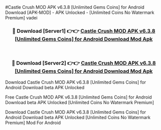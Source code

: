 #Castle Crush MOD APK v6.3.8 [Unlimited Gems Coins] for Android Download [APK-MOD] - APK Unlocked - [Unlimited Coins No Watermark Premium] vadei



<div align="center">

<h3>🔴 Download [Server1] 👉👉 <a href="https://momento.my/?title=Castle_Crush_MOD_APK_v6.3.8_[Unlimited_Gems_Coins]_for_Android_Download">Castle Crush MOD APK v6.3.8 [Unlimited Gems Coins] for Android Download Mod Apk</a></h3><br>

<h3>🔴 Download [Server2] 👉👉 <a href="https://momento.my/?title=Castle_Crush_MOD_APK_v6.3.8_[Unlimited_Gems_Coins]_for_Android_Download">Castle Crush MOD APK v6.3.8 [Unlimited Gems Coins] for Android Download Mod Apk</a></h3>
</div>



Download Castle Crush MOD APK v6.3.8 [Unlimited Gems Coins] for Android Download beta APK Unlocked

Free Castle Crush MOD APK v6.3.8 [Unlimited Gems Coins] for Android Download beta APK Unlocked [Unlimited Coins No Watermark Premium]

Download Castle Crush MOD APK v6.3.8 [Unlimited Gems Coins] for Android Download beta APK Unlocked [Unlimited Coins No Watermark Premium] Mod For Android

